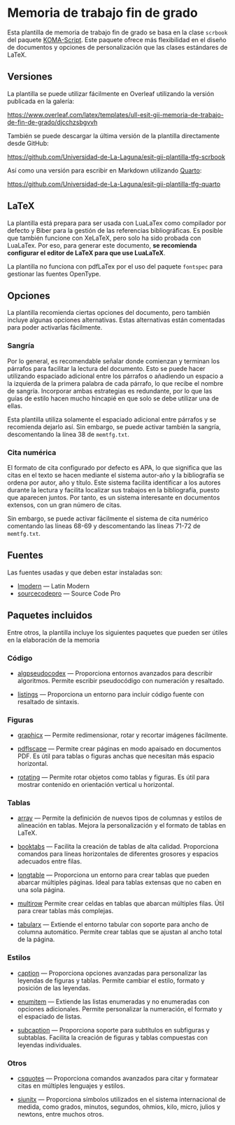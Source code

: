 # Memoria de trabajo fin de grado

Esta plantilla de memoria de trabajo fin de grado se basa en la clase `scrbook` del paquete [KOMA-Script](https://ctan.org/pkg/koma-script). Este paquete ofrece más flexibilidad en el diseño de documentos y opciones de personalización que las clases estándares de LaTeX.

## Versiones

La plantilla se puede utilizar fácilmente en Overleaf utilizando la versión publicada en la galería:

https://www.overleaf.com/latex/templates/ull-esit-gii-memoria-de-trabajo-de-fin-de-grado/djcchzsbgvvh

También se puede descargar la última versión de la plantilla directamente desde GitHub:

https://github.com/Universidad-de-La-Laguna/esit-gii-plantilla-tfg-scrbook

Así como una versión para escribir en Markdown utilizando [Quarto](https://quarto.org/):

https://github.com/Universidad-de-La-Laguna/esit-gii-plantilla-tfg-quarto

## LaTeX

La plantilla está prepara para ser usada con LuaLaTex como compilador por defecto y Biber para la gestión de las referencias bibliográficas. Es posible que también funcione con XeLaTeX, pero solo ha sido probada con LuaLaTex. Por eso, para generar este documento, **se recomienda configurar el editor de LaTeX para que use LuaLaTeX**.

La plantilla no funciona con pdfLaTex por el uso del paquete `fontspec` para gestionar las fuentes OpenType.

## Opciones

La plantilla recomienda ciertas opciones del documento, pero también incluye algunas opciones alternativas. Estas alternativas están comentadas para poder activarlas fácilmente.

### Sangría

Por lo general, es recomendable señalar donde comienzan y terminan los párrafos para facilitar la lectura del documento. Esto se puede hacer utilizando espaciado adicional entre los párrafos o añadiendo un espacio a la izquierda de la primera palabra de cada párrafo, lo que recibe el nombre de sangría.
Incorporar ambas estrategias es redundante, por lo que las guías de estilo hacen mucho hincapié en que solo se debe utilizar una de ellas.

Esta plantilla utiliza solamente el espaciado adicional entre párrafos y se recomienda dejarlo así. Sin embargo, se puede activar también la sangría, descomentando la línea 38 de `memtfg.txt`.

### Cita numérica

El formato de cita configurado por defecto es APA, lo que significa que las citas en el texto se hacen mediante el sistema autor-año y la bibliografía se ordena por autor, año y título. Este sistema facilita identificar a los autores durante la lectura y facilita localizar sus trabajos en la bibliografía, puesto que aparecen juntos. Por tanto, es un sistema interesante en documentos extensos, con un gran número de citas.

Sin embargo, se puede activar fácilmente el sistema de cita numérico comentando las líneas 68-69 y descomentando las líneas 71-72 de `memtfg.txt`.

## Fuentes

Las fuentes usadas y que deben estar instaladas son:

 * [lmodern](https://ctan.org/pkg/lm) — Latin Modern
 * [sourcecodepro](https://ctan.org/pkg/sourcecodepro) — Source Code Pro

## Paquetes incluidos

Entre otros, la plantilla incluye los siguientes paquetes que pueden ser útiles en la elaboración de la memoria

### Código

 * [algpseudocodex](https://ctan.org/pkg/algpseudocodex) — Proporciona entornos avanzados para describir algoritmos. Permite escribir pseudocódigo con numeración y resaltado.

 * [listings](https://ctan.org/pkg/listings) — Proporciona un entorno para incluir código fuente con resaltado de sintaxis.

### Figuras

 * [graphicx](https://ctan.org/pkg/graphicx) — Permite redimensionar, rotar y recortar imágenes fácilmente.

 * [pdflscape](https://ctan.org/pkg/pdflscape) — Permite crear páginas en modo apaisado en documentos PDF. Es útil para tablas o figuras anchas que necesitan más espacio horizontal.

 * [rotating](https://ctan.org/pkg/rotating) — Permite rotar objetos como tablas y figuras. Es útil para mostrar contenido en orientación vertical u horizontal.

### Tablas

 * [array](https://ctan.org/pkg/array) — Permite la definición de nuevos tipos de columnas y estilos de alineación en tablas. Mejora la personalización y el formato de tablas en LaTeX.

 * [booktabs](https://ctan.org/pkg/booktabs) — Facilita la creación de tablas de alta calidad. Proporciona comandos para líneas horizontales de diferentes grosores y espacios adecuados entre filas.
 
 * [longtable](https://ctan.org/pkg/longtable) — Proporciona un entorno para crear tablas que pueden abarcar múltiples páginas. Ideal para tablas extensas que no caben en una sola página.

 * [multirow](https://ctan.org/pkg/multirow) Permite crear celdas en tablas que abarcan múltiples filas. Útil para crear tablas más complejas.

 * [tabularx](https://ctan.org/pkg/tabularx) — Extiende el entorno tabular con soporte para ancho de columna automático. Permite crear tablas que se ajustan al ancho total de la página.

### Estilos

 * [caption](https://ctan.org/pkg/caption) — Proporciona opciones avanzadas para personalizar las leyendas de figuras y tablas. Permite cambiar el estilo, formato y posición de las leyendas.

 * [enumitem](https://ctan.org/pkg/enumitem) — Extiende las listas enumeradas y no enumeradas con opciones adicionales. Permite personalizar la numeración, el formato y el espaciado de listas.

 * [subcaption](https://ctan.org/pkg/subcaption) — Proporciona soporte para subtítulos en subfiguras y subtablas. Facilita la creación de figuras y tablas compuestas con leyendas individuales.

### Otros

 * [csquotes](https://ctan.org/pkg/csquotes) — Proporciona comandos avanzados para citar y formatear citas en múltiples lenguajes y estilos.

 * [siunitx](https://ctan.org/pkg/siunitx) — Proporciona símbolos utilizados en el sistema internacional de medida, como grados, minutos, segundos, ohmios, kilo, micro, julios y newtons, entre muchos otros.
